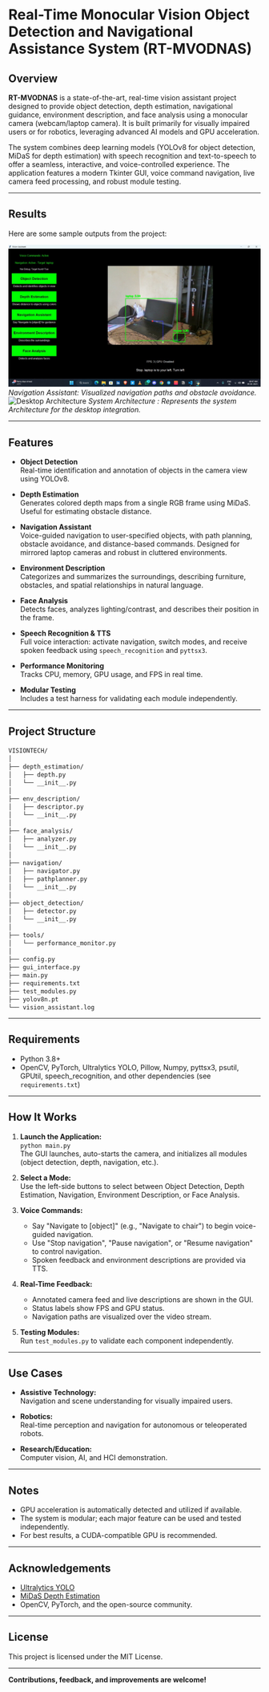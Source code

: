 # Real-Time Monocular Vision Object Detection and Navigational Assistance System (RT-MVODNAS)

## Overview

**RT-MVODNAS** is a state-of-the-art, real-time vision assistant project designed to provide object detection, depth estimation, navigational guidance, environment description, and face analysis using a monocular camera (webcam/laptop camera). It is built primarily for visually impaired users or for robotics, leveraging advanced AI models and GPU acceleration.

The system combines deep learning models (YOLOv8 for object detection, MiDaS for depth estimation) with speech recognition and text-to-speech to offer a seamless, interactive, and voice-controlled experience. The application features a modern Tkinter GUI, voice command navigation, live camera feed processing, and robust module testing.

---

## Results

Here are some sample outputs from the project:

![Navigation Path ](images/pathNaviDesk.jpg)
*Navigation Assistant: Visualized navigation paths and obstacle avoidance.*
![Desktop Architecture ](images/rtDesktopSysArch.jpg)
*System Architecture : Represents the system Architecture for the desktop integration.*

---

## Features

- **Object Detection**  
  Real-time identification and annotation of objects in the camera view using YOLOv8.

- **Depth Estimation**  
  Generates colored depth maps from a single RGB frame using MiDaS. Useful for estimating obstacle distance.

- **Navigation Assistant**  
  Voice-guided navigation to user-specified objects, with path planning, obstacle avoidance, and distance-based commands. Designed for mirrored laptop cameras and robust in cluttered environments.

- **Environment Description**  
  Categorizes and summarizes the surroundings, describing furniture, obstacles, and spatial relationships in natural language.

- **Face Analysis**  
  Detects faces, analyzes lighting/contrast, and describes their position in the frame.

- **Speech Recognition & TTS**  
  Full voice interaction: activate navigation, switch modes, and receive spoken feedback using `speech_recognition` and `pyttsx3`.

- **Performance Monitoring**  
  Tracks CPU, memory, GPU usage, and FPS in real time.

- **Modular Testing**  
  Includes a test harness for validating each module independently.

---

## Project Structure

```
VISIONTECH/
│
├── depth_estimation/
│   ├── depth.py
│   └── __init__.py
│
├── env_description/
│   ├── descriptor.py
│   └── __init__.py
│
├── face_analysis/
│   ├── analyzer.py
│   └── __init__.py
│
├── navigation/
│   ├── navigator.py
│   ├── pathplanner.py
│   └── __init__.py
│
├── object_detection/
│   ├── detector.py
│   └── __init__.py
│
├── tools/
│   └── performance_monitor.py
│
├── config.py
├── gui_interface.py
├── main.py
├── requirements.txt
├── test_modules.py
├── yolov8n.pt
└── vision_assistant.log
```

---

## Requirements

- Python 3.8+
- OpenCV, PyTorch, Ultralytics YOLO, Pillow, Numpy, pyttsx3, psutil, GPUtil, speech_recognition, and other dependencies (see `requirements.txt`)

---

## How It Works

1. **Launch the Application:**  
   `python main.py`  
   The GUI launches, auto-starts the camera, and initializes all modules (object detection, depth, navigation, etc.).

2. **Select a Mode:**  
   Use the left-side buttons to select between Object Detection, Depth Estimation, Navigation, Environment Description, or Face Analysis.

3. **Voice Commands:**  
   - Say "Navigate to [object]" (e.g., "Navigate to chair") to begin voice-guided navigation.
   - Use "Stop navigation", "Pause navigation", or "Resume navigation" to control navigation.
   - Spoken feedback and environment descriptions are provided via TTS.

4. **Real-Time Feedback:**  
   - Annotated camera feed and live descriptions are shown in the GUI.
   - Status labels show FPS and GPU status.
   - Navigation paths are visualized over the video stream.

5. **Testing Modules:**  
   Run `test_modules.py` to validate each component independently.

---

## Use Cases

- **Assistive Technology:**  
  Navigation and scene understanding for visually impaired users.

- **Robotics:**  
  Real-time perception and navigation for autonomous or teleoperated robots.

- **Research/Education:**  
  Computer vision, AI, and HCI demonstration.

---

## Notes

- GPU acceleration is automatically detected and utilized if available.
- The system is modular; each major feature can be used and tested independently.
- For best results, a CUDA-compatible GPU is recommended.

---

## Acknowledgements

- [Ultralytics YOLO](https://github.com/ultralytics/ultralytics)
- [MiDaS Depth Estimation](https://github.com/isl-org/MiDaS)
- OpenCV, PyTorch, and the open-source community.

---

## License

This project is licensed under the MIT License.

---

**Contributions, feedback, and improvements are welcome!**
